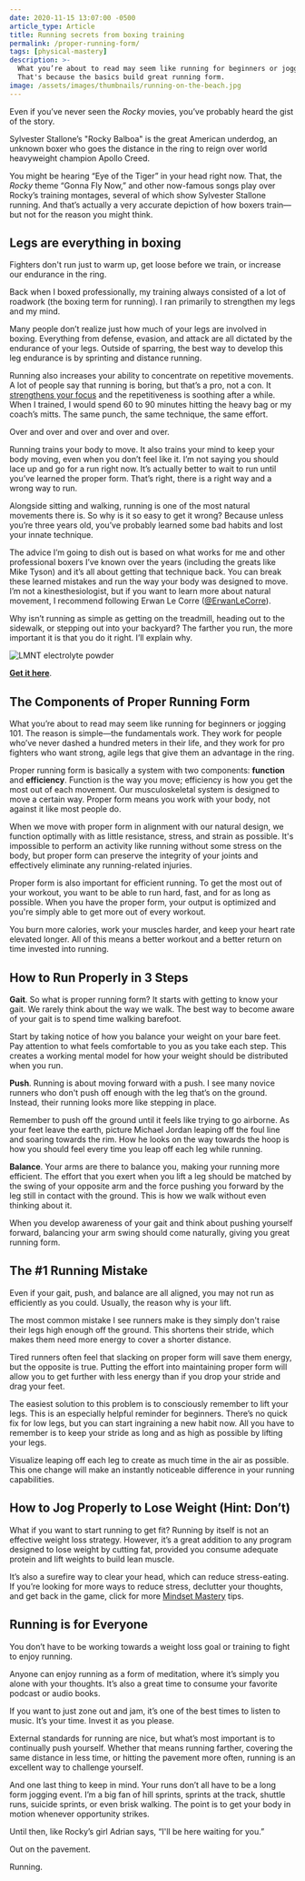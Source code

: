 ```yaml
---
date: 2020-11-15 13:07:00 -0500
article_type: Article
title: Running secrets from boxing training
permalink: /proper-running-form/
tags: [physical-mastery]
description: >-
  What you’re about to read may seem like running for beginners or jogging 101.
  That's because the basics build great running form.
image: /assets/images/thumbnails/running-on-the-beach.jpg
---
```

Even if you’ve never seen the *Rocky* movies, you’ve probably heard the gist of the story.

Sylvester Stallone’s "Rocky Balboa" is the great American underdog, an unknown boxer who goes the distance in the ring to reign over world heavyweight champion Apollo Creed.

You might be hearing “Eye of the Tiger” in your head right now. That, the *Rocky* theme “Gonna Fly Now,” and other now-famous songs play over Rocky’s training montages, several of which show Sylvester Stallone running. And that’s actually a very accurate depiction of how boxers train—but not for the reason you might think.

## Legs are everything in boxing

Fighters don't run just to warm up, get loose before we train, or increase our endurance in the ring.

Back when I boxed professionally, my training always consisted of a lot of roadwork (the boxing term for running). I ran primarily to strengthen my legs and my mind.

Many people don’t realize just how much of your legs are involved in boxing. Everything from defense, evasion, and attack are all dictated by the endurance of your legs. Outside of sparring, the best way to develop this leg endurance is by sprinting and distance running.

Running also increases your ability to concentrate on repetitive movements. A lot of people say that running is boring, but that’s a pro, not a con. It [strengthens your focus](/how-to-focus-better/) and the repetitiveness is soothing after a while. When I trained, I would spend 60 to 90 minutes hitting the heavy bag or my coach’s mitts. The same punch, the same technique, the same effort.

Over and over and over and over and over.

Running trains your body to move. It also trains your mind to keep your body moving, even when you don’t feel like it. I’m not saying you should lace up and go for a run right now. It’s actually better to wait to run until you’ve learned the proper form. That’s right, there is a right way and a wrong way to run.

Alongside sitting and walking, running is one of the most natural movements there is. So why is it so easy to get it wrong? Because unless you’re three years old, you’ve probably learned some bad habits and lost your innate technique.

The advice I’m going to dish out is based on what works for me and other professional boxers I’ve known over the years (including the greats like Mike Tyson) and it’s all about getting that technique back. You can break these learned mistakes and run the way your body was designed to move. I’m not a kinesthesiologist, but if you want to learn more about natural movement, I recommend following Erwan Le Corre ([@ErwanLeCorre](https://twitter.com/ErwanLeCorre)).

Why isn’t running as simple as getting on the treadmill, heading out to the sidewalk, or stepping out into your backyard? The farther you run, the more important it is that you do it right. I’ll explain why.

![LMNT electrolyte powder](/assets/images/posts/2020/lmnt.jpeg "If you're training—not just working out—you need to make sure that your electrolytes are up to par. Check out LMNT. It's a little salty, but there are no sugars and the flavor is delicious.")

[**Get it here**](https://drinklmnt.com/pages/edlatimore?rfsn=4666294.d4b123&amp;utm_medium=affiliate&amp;utm_source=edlatimore&amp;utm_campaign=varietypack&amp;utm_content=&amp;utm_term=).

## The Components of Proper Running Form

What you’re about to read may seem like running for beginners or jogging 101. The reason is simple—the fundamentals work. They work for people who’ve never dashed a hundred meters in their life, and they work for pro fighters who want strong, agile legs that give them an advantage in the ring.

Proper running form is basically a system with two components: **function** and **efficiency**. Function is the way you move; efficiency is how you get the most out of each movement. Our musculoskeletal system is designed to move a certain way. Proper form means you work with your body, not against it like most people do.

When we move with proper form in alignment with our natural design, we function optimally with as little resistance, stress, and strain as possible. It's impossible to perform an activity like running without some stress on the body, but proper form can preserve the integrity of your joints and effectively eliminate any running-related injuries.

Proper form is also important for efficient running. To get the most out of your workout, you want to be able to run hard, fast, and for as long as possible. When you have the proper form, your output is optimized and you're simply able to get more out of every workout.

You burn more calories, work your muscles harder, and keep your heart rate elevated longer. All of this means a better workout and a better return on time invested into running.

## How to Run Properly in 3 Steps

**Gait**. So what is proper running form? It starts with getting to know your gait. We rarely think about the way we walk. The best way to become aware of your gait is to spend time walking barefoot.

Start by taking notice of how you balance your weight on your bare feet. Pay attention to what feels comfortable to you as you take each step. This creates a working mental model for how your weight should be distributed when you run.

**Push**. Running is about moving forward with a push. I see many novice runners who don't push off enough with the leg that’s on the ground. Instead, their running looks more like stepping in place.

Remember to push off the ground until it feels like trying to go airborne. As your feet leave the earth, picture Michael Jordan leaping off the foul line and soaring towards the rim. How he looks on the way towards the hoop is how you should feel every time you leap off each leg while running.

**Balance**. Your arms are there to balance you, making your running more efficient. The effort that you exert when you lift a leg should be matched by the swing of your opposite arm and the force pushing you forward by the leg still in contact with the ground. This is how we walk without even thinking about it.

When you develop awareness of your gait and think about pushing yourself forward, balancing your arm swing should come naturally, giving you great running form.

## The \#1 Running Mistake

Even if your gait, push, and balance are all aligned, you may not run as efficiently as you could. Usually, the reason why is your lift.

The most common mistake I see runners make is they simply don't raise their legs high enough off the ground. This shortens their stride, which makes them need more energy to cover a shorter distance.

Tired runners often feel that slacking on proper form will save them energy, but the opposite is true. Putting the effort into maintaining proper form will allow you to get further with less energy than if you drop your stride and drag your feet.

The easiest solution to this problem is to consciously remember to lift your legs. This is an especially helpful reminder for beginners. There’s no quick fix for low legs, but you can start ingraining a new habit now. All you have to remember is to keep your stride as long and as high as possible by lifting your legs.

Visualize leaping off each leg to create as much time in the air as possible. This one change will make an instantly noticeable difference in your running capabilities.

## How to Jog Properly to Lose Weight (Hint: Don’t)

What if you want to start running to get fit? Running by itself is not an effective weight loss strategy. However, it’s a great addition to any program designed to lose weight by cutting fat, provided you consume adequate protein and lift weights to build lean muscle.

It’s also a surefire way to clear your head, which can reduce stress-eating. If you’re looking for more ways to reduce stress, declutter your thoughts, and get back in the game, click for more [Mindset Mastery](https://edlatimore.com/mental-mastery/) tips.

## Running is for Everyone

You don’t have to be working towards a weight loss goal or training to fight to enjoy running.

Anyone can enjoy running as a form of meditation, where it’s simply you alone with your thoughts. It’s also a great time to consume your favorite podcast or audio books.

If you want to just zone out and jam, it’s one of the best times to listen to music. It’s your time. Invest it as you please.

External standards for running are nice, but what’s most important is to continually push yourself. Whether that means running farther, covering the same distance in less time, or hitting the pavement more often, running is an excellent way to challenge yourself.

And one last thing to keep in mind. Your runs don’t all have to be a long form jogging event. I’m a big fan of hill sprints, sprints at the track, shuttle runs, suicide sprints, or even brisk walking. The point is to get your body in motion whenever opportunity strikes.

Until then, like Rocky’s girl Adrian says, “I'll be here waiting for you.”

Out on the pavement.

Running.

